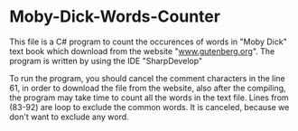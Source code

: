 # Moby-Dick-Words-Counter
This file is a C# program to count the occurences of words in "Moby Dick" text book which download from the website "www.gutenberg.org".
The program is written by using the IDE "SharpDevelop"

To run the program, you should cancel the comment characters in the line 61, in order to download the file from the website, also after the compiling, the program may take time to count all the words in the text file.
Lines from (83-92) are loop to exclude the common words. It is canceled, because we don't want to exclude any word.
